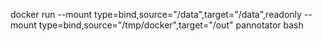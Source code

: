 

docker  run   --mount type=bind,source="/data",target="/data",readonly --mount type=bind,source="/tmp/docker",target="/out"  pannotator bash


